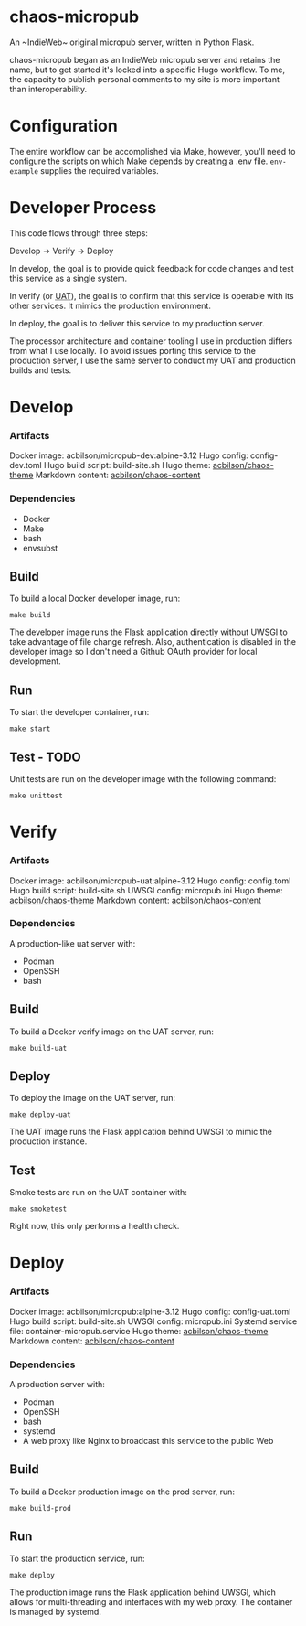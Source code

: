 # chaos-micropub

An ~IndieWeb~ original micropub server, written in Python Flask.

chaos-micropub began as an IndieWeb micropub server and retains the name, but to get started it's locked into a specific Hugo workflow. To me, the capacity to publish personal comments to my site is more important than interoperability.

# Configuration

The entire workflow can be accomplished via Make, however, you'll need to configure the scripts on which Make depends by creating a .env file. `env-example` supplies the required variables.


# Developer Process

This code flows through three steps:

Develop -> Verify -> Deploy

In develop, the goal is to provide quick feedback for code changes and test this service as a single system.

In verify (or <acronym title="User Acceptance Testing">UAT</acronym>), the goal is to confirm that this service is operable with its other services. It mimics the production environment.

In deploy, the goal is to deliver this service to my production server.

The processor architecture and container tooling I use in production differs from what I use locally. To avoid issues porting this service to the production server, I use the same server to conduct my UAT and production builds and tests.


# Develop

### Artifacts

Docker image: acbilson/micropub-dev:alpine-3.12
Hugo config: config-dev.toml
Hugo build script: build-site.sh
Hugo theme: [acbilson/chaos-theme](https://github.com/acbilson/chaos-theme.git)
Markdown content: [acbilson/chaos-content](https://github.com/acbilson/chaos-content.git)

### Dependencies

- Docker
- Make
- bash
- envsubst

## Build

To build a local Docker developer image, run:

`make build`

The developer image runs the Flask application directly without UWSGI to take advantage of file change refresh. Also, authentication is disabled in the developer image so I don't need a Github OAuth provider for local development.

## Run

To start the developer container, run:

`make start`

## Test - TODO

Unit tests are run on the developer image with the following command:

`make unittest`


# Verify

### Artifacts

Docker image: acbilson/micropub-uat:alpine-3.12
Hugo config: config.toml
Hugo build script: build-site.sh
UWSGI config: micropub.ini
Hugo theme: [acbilson/chaos-theme](https://github.com/acbilson/chaos-theme.git)
Markdown content: [acbilson/chaos-content](https://github.com/acbilson/chaos-content.git)

### Dependencies

A production-like uat server with:

- Podman
- OpenSSH
- bash

## Build

To build a Docker verify image on the UAT server, run:

`make build-uat`

## Deploy

To deploy the image on the UAT server, run:

`make deploy-uat`

The UAT image runs the Flask application behind UWSGI to mimic the production instance.

## Test

Smoke tests are run on the UAT container with:

`make smoketest`

Right now, this only performs a health check.


# Deploy

### Artifacts

Docker image: acbilson/micropub:alpine-3.12
Hugo config: config-uat.toml
Hugo build script: build-site.sh
UWSGI config: micropub.ini
Systemd service file: container-micropub.service
Hugo theme: [acbilson/chaos-theme](https://github.com/acbilson/chaos-theme.git)
Markdown content: [acbilson/chaos-content](https://github.com/acbilson/chaos-content.git)

### Dependencies

A production server with:

- Podman
- OpenSSH
- bash
- systemd
- A web proxy like Nginx to broadcast this service to the public Web

## Build

To build a Docker production image on the prod server, run:

`make build-prod`

## Run

To start the production service, run:

`make deploy`

The production image runs the Flask application behind UWSGI, which allows for multi-threading and interfaces with my web proxy. The container is managed by systemd.
